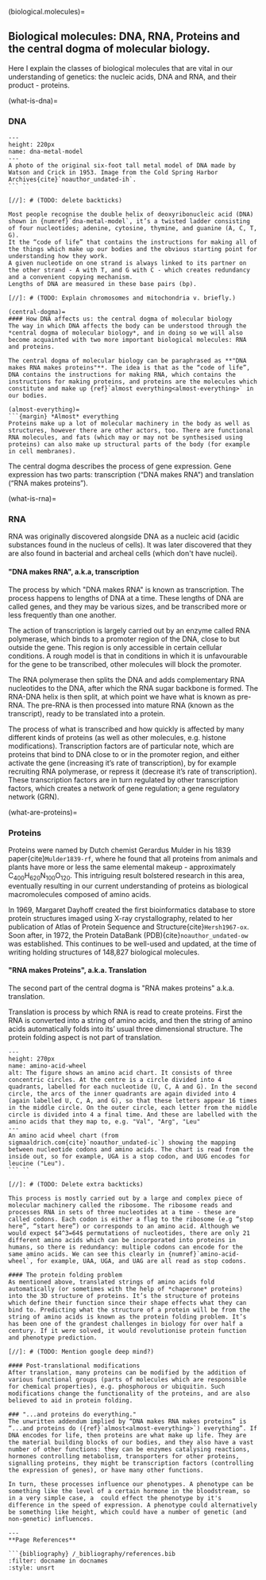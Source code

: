 (biological.molecules)=
## Biological molecules: DNA, RNA, Proteins and the central dogma of molecular biology.
Here I explain the classes of biological molecules that are vital in our understanding of genetics: the nucleic acids, DNA and RNA, and their product - proteins.

(what-is-dna)=
### DNA

[//]: # (TODO: Sort out figure labelling. Use TOC to go through in order and replace for the site and PDF)
[//]: # (TODO: Cite Watson + Crick again) 

```{figure} ../images/dna_metalmodel.jpg
---
height: 220px
name: dna-metal-model
---
A photo of the original six-foot tall metal model of DNA made by Watson and Crick in 1953. Image from the Cold Spring Harbor Archives{cite}`noauthor_undated-ih`.
``` ``

[//]: # (TODO: delete backticks)

Most people recognise the double helix of deoxyribonucleic acid (DNA) shown in {numref}`dna-metal-model`, it’s a twisted ladder consisting of four nucleotides; adenine, cytosine, thymine, and guanine (A, C, T, G). 
It the “code of life” that contains the instructions for making all of the things which make up our bodies and the obvious starting point for understanding how they work. 
A given nucleotide on one strand is always linked to its partner on the other strand - A with T, and G with C - which creates redundancy and a convenient copying mechanism.
Lengths of DNA are measured in these base pairs (bp). 

[//]: # (TODO: Explain chromosomes and mitochondria v. briefly.)

(central-dogma)=
#### How DNA affects us: the central dogma of molecular biology
The way in which DNA affects the body can be understood through the *central dogma of molecular biology*, and in doing so we will also become acquainted with two more important biological molecules: RNA and proteins.

The central dogma of molecular biology can be paraphrased as **"DNA makes RNA makes proteins"**. The idea is that as the “code of life”, DNA contains the instructions for making RNA, which contains the instructions for making proteins, and proteins are the molecules which constitute and make up {ref}`almost everything<almost-everything>` in our bodies. 

(almost-everything)= 
```{margin} *Almost* everything
Proteins make up a lot of molecular machinery in the body as well as structures, however there are other actors, too. There are functional RNA molecules, and fats (which may or may not be synthesised using proteins) can also make up structural parts of the body (for example in cell membranes).
``` 

The central dogma describes the process of gene expression. Gene expression has two parts: transcription (“DNA makes RNA”) and translation (“RNA makes proteins”).

(what-is-rna)=
### RNA
RNA was originally discovered alongside DNA as a nucleic acid (acidic substances found in the nucleus of cells). It was later discovered that they are also found in bacterial and archeal cells (which don't have nuclei). 

#### "DNA makes RNA", a.k.a, transcription

[//]: # (TODO: Cite DNA makes RNA makes proteins.)


The process by which "DNA makes RNA" is known as transcription. The process happens to lengths of DNA at a time. These lengths of DNA are called genes, and they may be various sizes, and be transcribed more or less frequently than one another. 

The action of transcription is largely carried out by an enzyme called RNA polymerase, which binds to a promoter region of the DNA, close to but outside the gene. This region is only accessible in certain cellular conditions. A rough model is that in conditions in which it is unfavourable for the gene to be transcribed, other molecules will block the promoter. 

The RNA polymerase then splits the DNA and adds complementary RNA nucleotides to the DNA, after which the RNA sugar backbone is formed. The RNA-DNA helix is then split, at which point we have what is known as pre-RNA. The pre-RNA is then processed into mature RNA (known as the transcript), ready to be translated into a protein. 

The process of what is transcribed and how quickly is affected by many different kinds of proteins (as well as other molecules, e.g. histone modifications). Transcription factors are of particular note, which are proteins that bind to DNA close to or in the promoter region, and either activate the gene (increasing it’s rate of transcription), by for example recruiting RNA polymerase, or repress it (decrease it’s rate of transcription). These transcription factors are in turn regulated by other transcription factors, which creates a network of gene regulation; a gene regulatory network (GRN).

(what-are-proteins)=
### Proteins

Proteins were named by Dutch chemist Gerardus Mulder in his 1839 paper{cite}`Mulder1839-rf`, where he found that all proteins from animals and plants have more or less the same elemental makeup -  approximately C<sub>400</sub>H<sub>620</sub>N<sub>100</sub>O<sub>120</sub>. 
This intriguing result bolstered research in this area, eventually resulting in our current understanding of proteins as biological macromolecules composed of amino acids.

In 1969, Margaret Dayhoff created the first bioinformatics database to store protein structures imaged using X-ray crystallography, related to her publication of Atlas of Protein Sequence and Structure{cite}`Hersh1967-ox`. 
Soon after, in 1972, the Protein DataBank (PDB){cite}`noauthor_undated-ow` was established. 
This continues to be well-used and updated, at the time of writing holding structures of 148,827 biological molecules. 

#### "RNA makes Proteins", a.k.a. Translation
The second part of the central dogma is "RNA makes proteins" a.k.a. translation.

Translation is process by which RNA is read to create proteins. First the RNA is converted into a string of amino acids, and then the string of amino acids automatically folds into its’ usual three dimensional structure. The protein folding aspect is not part of translation.


```{figure} ../images/amino_acid_chart.png
---
height: 270px
name: amino-acid-wheel
alt: The figure shows an amino acid chart. It consists of three concentric circles. At the centre is a circle divided into 4 quadrants, labelled for each nucleotide (U, C, A and G). In the second circle, the arcs of the inner quadrants are again divided into 4 (again labelled U, C, A, and G), so that these letters appear 16 times in the middle circle. On the outer circle, each letter from the middle circle is divided into 4 a final time. And these are labelled with the amino acids that they map to, e.g. "Val", "Arg", "Leu"
---
An amino acid wheel chart (from sigmaaldrich.com{cite}`noauthor_undated-ic`) showing the mapping between nucleotide codons and amino acids. The chart is read from the inside out, so for example, UGA is a stop codon, and UUG encodes for leucine ("Leu").
``` ``

[//]: # (TODO: Delete extra backticks)

This process is mostly carried out by a large and complex piece of molecular machinery called the ribosome. The ribosome reads and processes RNA in sets of three nucleotides at a time - these are called codons. Each codon is either a flag to the ribosome (e.g “stop here”, “start here”) or corresponds to an amino acid. Although we would expect $4^3=64$ permutations of nucleotides, there are only 21 different amino acids which can be incorporated into proteins in humans, so there is redundancy: multiple codons can encode for the same amino acids. We can see this clearly in {numref}`amino-acid-wheel`, for example, UAA, UGA, and UAG are all read as stop codons.

#### The protein folding problem
As mentioned above, translated strings of amino acids fold automatically (or sometimes with the help of *chaperone* proteins) into the 3D structure of proteins. It’s the structure of proteins which define their function since their shape effects what they can bind to. Predicting what the structure of a protein will be from the string of amino acids is known as the protein folding problem. It’s has been one of the grandest challenges in biology for over half a century. If it were solved, it would revolutionise protein function and phenotype prediction. 

[//]: # (TODO: Mention google deep mind?)

#### Post-translational modifications
After translation, many proteins can be modified by the addition of various functional groups (parts of molecules which are responsible for chemical properties), e.g. phosphorous or ubiquitin. Such modifications change the functionality of the proteins, and are also believed to aid in protein folding.

### "...and proteins do everything."
The unwritten addendum implied by “DNA makes RNA makes proteins” is “...and proteins do ({ref}`almost<almost-everything>`) everything”. If DNA encodes for life, then proteins are what make up life. They are the material building blocks of our bodies, and they also have a vast number of other functions: they can be enzymes catalysing reactions, hormones controlling metabolism, transporters for other proteins, signalling proteins, they might be transcription factors (controlling the expression of genes), or have many other functions.

In turn, these processes influence our phenotypes. A phenotype can be something like the level of a certain hormone in the bloodstream, so in a very simple case, a  could effect the phenotype by it's difference in the speed of expression. A phenotype could alternatively be something like height, which could have a number of genetic (and non-genetic) influences.

---
**Page References**

```{bibliography} /_bibliography/references.bib
:filter: docname in docnames
:style: unsrt
```